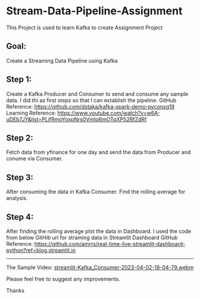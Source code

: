 # Stream-Data-Pipeline-Assignment
This Project is used to learn Kafka to create Assignment Project

## Goal:
Create a Streaming Data Pipeline using Kafka

## Step 1:
Create a Kafka Producer and Consumer to send and consume any sample data. I did thi as first steps so that I can extablish the pipeline.
GitHub Reference: https://github.com/dstaka/kafka-spark-demo-pyconsg19
Learning Reference: https://www.youtube.com/watch?v=w6A-uDEb7JY&list=PLjfRmoYoxpNrs0VmIq6mOTqXP52RfZdRf

## Step 2:
Fetch data from yfinance for one day and send the data from Producer and conume via Consumer.

## Step 3:
After consuming the data in Kafka Consumer. Find the rolling average for analysis.

## Step 4:
After finding the rolling average plot the data in Dashboard. I used the code from below GitHib url for straming data in Streamlit Dashboard
GitHub Reference: https://github.com/amrrs/real-time-live-streamlit-dashboard-python?ref=blog.streamlit.io

---
The Sample Video:
[streamlit-Kafka_Consumer-2023-04-02-18-04-79.webm](https://user-images.githubusercontent.com/84496123/231730367-503295af-90c0-408f-97f3-d3c4a294756b.webm)


Please feel free to suggest any improvements.

Thanks